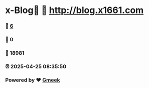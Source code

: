 # x-Blog🍃 :link: http://blog.x1661.com 
### :page_facing_up: [6](http://blog.x1661.com/tag.html) 
### :speech_balloon: 0 
### :hibiscus: 18981 
### :alarm_clock: 2025-04-25 08:35:50 
### Powered by :heart: [Gmeek](https://github.com/Meekdai/Gmeek)
